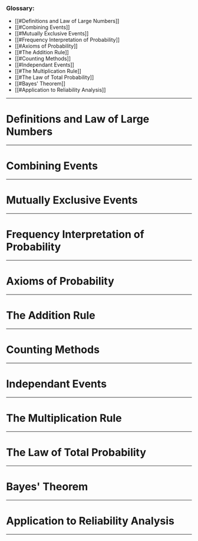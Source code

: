 ### Glossary:
- [[#Definitions and Law of Large Numbers]]
- [[#Combining Events]]
- [[#Mutually Exclusive Events]]
- [[#Frequency Interpretation of Probability]]
- [[#Axioms of Probability]]
- [[#The Addition Rule]]
- [[#Counting Methods]]
- [[#Independant Events]]
- [[#The Multiplication Rule]]
- [[#The Law of Total Probability]]
- [[#Bayes' Theorem]]
- [[#Application to Reliability Analysis]]
---
# Definitions and Law of Large Numbers
---
# Combining Events
---
# Mutually Exclusive Events
---
# Frequency Interpretation of Probability
---
# Axioms of Probability
---
# The Addition Rule
---
# Counting Methods
---
# Independant Events
---
# The Multiplication Rule
---
# The Law of Total Probability
---
# Bayes' Theorem
---
# Application to Reliability Analysis
---